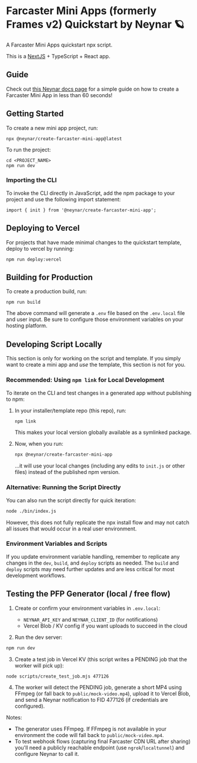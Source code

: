 <!-- generated by @neynar/create-farcaster-mini-app version 1.8.14 -->

# Farcaster Mini Apps (formerly Frames v2) Quickstart by Neynar 🪐

A Farcaster Mini Apps quickstart npx script.

This is a [NextJS](https://nextjs.org/) + TypeScript + React app.

## Guide

Check out [this Neynar docs page](https://docs.neynar.com/docs/create-farcaster-miniapp-in-60s) for a simple guide on how to create a Farcaster Mini App in less than 60 seconds!

## Getting Started

To create a new mini app project, run:
```{bash}
npx @neynar/create-farcaster-mini-app@latest
```

To run the project:
```{bash}
cd <PROJECT_NAME>
npm run dev
```

### Importing the CLI
To invoke the CLI directly in JavaScript, add the npm package to your project and use the following import statement:
```{javascript}
import { init } from '@neynar/create-farcaster-mini-app';
```

## Deploying to Vercel
For projects that have made minimal changes to the quickstart template, deploy to vercel by running:
```{bash}
npm run deploy:vercel
```

## Building for Production

To create a production build, run:
```{bash}
npm run build
```

The above command will generate a `.env` file based on the `.env.local` file and user input. Be sure to configure those environment variables on your hosting platform.

## Developing Script Locally

This section is only for working on the script and template. If you simply want to create a mini app and _use_ the template, this section is not for you.

### Recommended: Using `npm link` for Local Development

To iterate on the CLI and test changes in a generated app without publishing to npm:

1. In your installer/template repo (this repo), run:
   ```bash
   npm link
   ```
   This makes your local version globally available as a symlinked package.


1. Now, when you run:
   ```bash
   npx @neynar/create-farcaster-mini-app
   ```
   ...it will use your local changes (including any edits to `init.js` or other files) instead of the published npm version.

### Alternative: Running the Script Directly

You can also run the script directly for quick iteration:

```bash
node ./bin/index.js
```

However, this does not fully replicate the npx install flow and may not catch all issues that would occur in a real user environment.

### Environment Variables and Scripts

If you update environment variable handling, remember to replicate any changes in the `dev`, `build`, and `deploy` scripts as needed. The `build` and `deploy` scripts may need further updates and are less critical for most development workflows.


## Testing the PFP Generator (local / free flow)

1. Create or confirm your environment variables in `.env.local`:

   - `NEYNAR_API_KEY` and `NEYNAR_CLIENT_ID` (for notifications)
   - Vercel Blob / KV config if you want uploads to succeed in the cloud

2. Run the dev server:

```bash
npm run dev
```

3. Create a test job in Vercel KV (this script writes a PENDING job that the worker will pick up):

```bash
node scripts/create_test_job.mjs 477126
```

4. The worker will detect the PENDING job, generate a short MP4 using FFmpeg (or fall back to `public/mock-video.mp4`), upload it to Vercel Blob, and send a Neynar notification to FID 477126 (if credentials are configured).

Notes:
- The generator uses FFmpeg. If FFmpeg is not available in your environment the code will fall back to `public/mock-video.mp4`.
- To test webhook flows (capturing final Farcaster CDN URL after sharing) you'll need a publicly reachable endpoint (use `ngrok`/`localtunnel`) and configure Neynar to call it.

